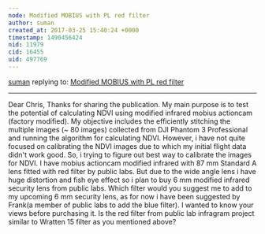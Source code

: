 ```yaml
---
node: Modified MOBIUS with PL red filter
author: suman
created_at: 2017-03-25 15:40:24 +0000
timestamp: 1490456424
nid: 11979
cid: 16455
uid: 497769
---
```




[suman](../profile/suman) replying to: [Modified MOBIUS with PL red filter](../notes/RQ-05/06-15-2015/modified-mobius-with-pl-red-filter)

----
Dear Chris,
                  Thanks for sharing the publication. My main purpose is to test the potential of calculating NDVI using modified infrared mobius actioncam (factory modified). My objective includes the efficiently stitching the multiple images (~ 80 images) collected from DJI Phantom 3 Professional and running the algorithm for calculating NDVI. However, i have not quite focused on calibrating the NDVI images due to which my initial flight data didn't work good. So, i trying to figure out best way to calibrate the images for NDVI. 
I have mobius actioncam modified infrared with 87 mm Standard A lens fitted with red filter by public labs. But due to the wide angle lens i have huge distortion and fish eye effect so i plan to buy 6 mm modified infrared security lens from public labs. Which filter would you suggest me to add to my upcoming 6 mm security lens, as for now i have been suggested by Frank(a member of public labs to add the blue filter). I wanted to know your views before purchasing it.
Is the red filter from public lab infragram project similar to Wratten 15 filter as you mentioned above?